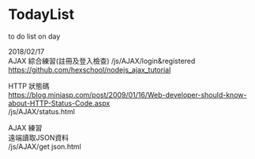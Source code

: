 ﻿# TodayList
to do list on day

2018/02/17 <br>
AJAX 綜合練習(註冊及登入檢查)
/js/AJAX/login&registered<br>
https://github.com/hexschool/nodejs_ajax_tutorial

HTTP 狀態碼<br>
https://blog.miniasp.com/post/2009/01/16/Web-developer-should-know-about-HTTP-Status-Code.aspx<br>
/js/AJAX/status.html<br>

AJAX 練習<br>
遠端讀取JSON資料<br>
/js/AJAX/get json.html<br>
<br>

